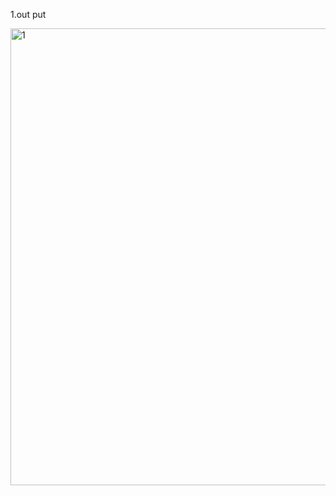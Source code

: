 1.out put

<img width="731" alt="1" src="https://github.com/user-attachments/assets/aef50f48-27a7-452e-8564-0dbd5987be4b" />


